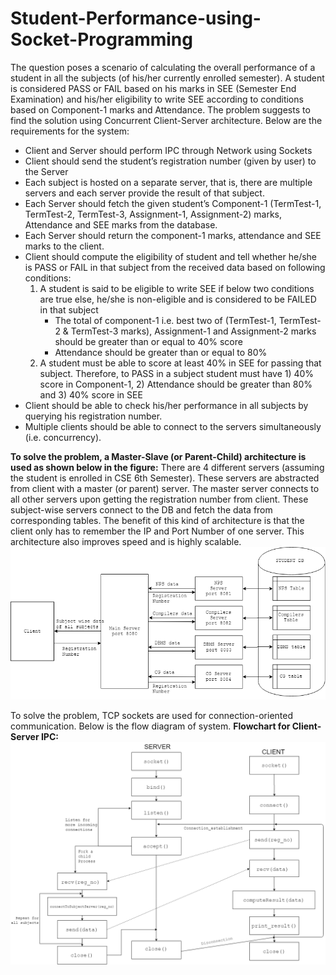 # Student-Performance-using-Socket-Programming

The question poses a scenario of calculating the overall performance of a student in all the subjects (of his/her currently enrolled semester). A student is considered PASS or FAIL based on his marks in SEE (Semester End Examination) and his/her eligibility to write SEE according to conditions based on Component-1 marks and Attendance. The problem suggests to find the solution using Concurrent Client-Server architecture.  Below are the requirements for the system:
 * Client and Server should perform IPC through Network using Sockets
 * Client should send the student’s registration number (given by user) to the Server
 * Each subject is hosted on a separate server, that is, there are multiple servers and each server provide the result of that subject.
 * Each Server should fetch the given student’s Component-1 (TermTest-1, TermTest-2, TermTest-3, Assignment-1, Assignment-2) marks, Attendance and SEE marks from the database.
 * Each Server should return the component-1 marks, attendance and SEE marks to the client.
 * Client should compute the eligibility of student and tell whether he/she is PASS or FAIL in that subject from the received data based on following conditions:
    1.	A student is said to be eligible to write SEE if below two conditions are true else, he/she is non-eligible and is considered to be FAILED in that subject
        * The total of component-1 i.e.  best two of (TermTest-1, TermTest-2 & TermTest-3 marks), Assignment-1 and Assignment-2 marks should be greater than or equal to 40% score
        * Attendance should be greater than or equal to 80%
    2.	A student must be able to score at least 40% in SEE for passing that subject.
  Therefore, to PASS in a subject student must have 1) 40% score in Component-1, 2) Attendance should be greater than 80% and 3) 40% score in SEE
  * Client should be able to check his/her performance in all subjects by querying his registration number.
  * Multiple clients should be able to connect to the servers simultaneously (i.e. concurrency).
  
**To solve the problem, a Master-Slave (or Parent-Child) architecture is used as shown below in the figure:**
There are 4 different servers (assuming the student is enrolled in CSE 6th Semester). These servers are abstracted from client with a master (or parent) server. The master server connects to all other servers upon getting the registration number from client. These subject-wise servers connect to the DB and fetch the data from corresponding tables. The benefit of this kind of architecture is that the client only has to remember the IP and Port Number of one server. This architecture also improves speed and is highly scalable.
![architecture](https://github.com/mittalchirag/Student-Performance-using-Socket-Programming/blob/master/b2.png)

To solve the problem, TCP sockets are used for connection-oriented communication. Below is the flow diagram of system.
**Flowchart for Client-Server IPC:**
![flow-chart](https://github.com/mittalchirag/Student-Performance-using-Socket-Programming/blob/master/nps.png)
 
